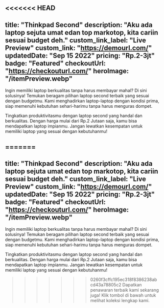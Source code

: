 <<<<<<< HEAD
---
title: "Thinkpad Second"
description: "Aku ada laptop sejuta umat edan top markotop, kita cariin sesuai budget deh."
custom_link_label: "Live Preview"
custom_link: "https://demourl.com/"
updatedDate: "Sep 15 2022"
pricing: "Rp.2-3jt"
badge: "Featured"
checkoutUrl: "https://checkouturl.com/"
heroImage: "/itemPreview.webp"
---

Ingin memiliki laptop berkualitas tanpa harus membayar mahal? Di sini solusinya! Temukan beragam pilihan laptop second terbaik yang sesuai dengan budgetmu. Kami menghadirkan laptop-laptop dengan kondisi prima, siap memenuhi kebutuhan sehari-harimu tanpa harus menguras dompet.

Tingkatkan produktivitasmu dengan laptop second yang handal dan berkualitas. Dengan harga mulai dari Rp.2 Jutaan saja, kamu bisa mendapatkan laptop impianmu. Jangan lewatkan kesempatan untuk memiliki laptop yang sesuai dengan kebutuhanmu!

=======
---
title: "Thinkpad Second"
description: "Aku ada laptop sejuta umat edan top markotop, kita cariin sesuai budget deh."
custom_link_label: "Live Preview"
custom_link: "https://demourl.com/"
updatedDate: "Sep 15 2022"
pricing: "Rp.2-3jt"
badge: "Featured"
checkoutUrl: "https://checkouturl.com/"
heroImage: "/itemPreview.webp"
---

Ingin memiliki laptop berkualitas tanpa harus membayar mahal? Di sini solusinya! Temukan beragam pilihan laptop second terbaik yang sesuai dengan budgetmu. Kami menghadirkan laptop-laptop dengan kondisi prima, siap memenuhi kebutuhan sehari-harimu tanpa harus menguras dompet.

Tingkatkan produktivitasmu dengan laptop second yang handal dan berkualitas. Dengan harga mulai dari Rp.2 Jutaan saja, kamu bisa mendapatkan laptop impianmu. Jangan lewatkan kesempatan untuk memiliki laptop yang sesuai dengan kebutuhanmu!

>>>>>>> 0260f3cffc195ec318f8386238abcd43a78805c2
Dapatkan penawaran terbaik kami sekarang juga! Klik tombol di bawah untuk melihat koleksi lengkap kami.